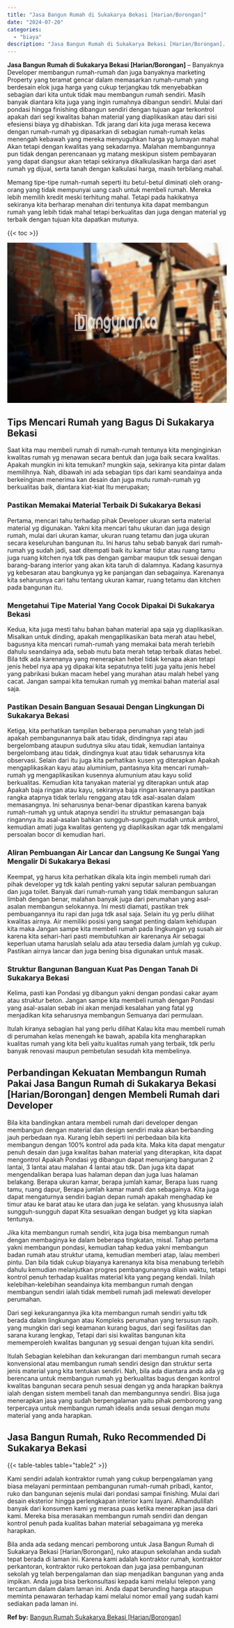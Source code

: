 ```yaml
---
title: "Jasa Bangun Rumah di Sukakarya Bekasi [Harian/Borongan]"
date: "2024-07-20"
categories: 
  - "biaya"
description: "Jasa Bangun Rumah di Sukakarya Bekasi [Harian/Borongan]. Bila anda ada sedang mencari pemborong untuk Jasa Bangun Rumah di Sukakarya Bekasi [Harian/Borongan..."
---
```


**Jasa Bangun Rumah di Sukakarya Bekasi \[Harian/Borongan\]** – Banyaknya Developer membangun rumah-rumah dan juga banyaknya marketing Property yang teramat gencar dalam memasarkan rumah-rumah yang berdesain elok juga harga yang cukup terjangkau tdk menyebabkan sebagian dari kita untuk tidak mau membangun rumah sendiri. Masih banyak diantara kita juga yang ingin rumahnya dibangun sendiri. Mulai dari pondasi hingga finishing dibangun sendiri dengan tujuan agar terkontrol apakah dari segi kwalitas bahan material yang diaplikasikan atau dari sisi efesiensi biaya yg dihabiskan. Tdk jarang dari kita juga merasa kecewa dengan rumah-rumah yg dipasarkan di sebagian rumah-rumah kelas menengah kebawah yang mereka menyuguhkan harga yg lumayan mahal Akan tetapi dengan kwalitas yang sekadarnya. Malahan membangunnya pun tidak dengan perencanaan yg matang meskipun sistem pembayaran yang dapat diangsur akan tetapi sekiranya dikalkulasikan harga dari aset rumah yg dijual, serta tanah dengan kalkulasi harga, masih terbilang mahal.

Memang tipe-tipe rumah-rumah seperti itu betul-betul diminati oleh orang-orang yang tidak mempunyai uang cash untuk membeli rumah. Mereka lebih memilih kredit meski terhitung mahal. Tetapi pada hakikatnya sekiranya kita berharap menahan diri tentunya kita dapat membangun rumah yang lebih tidak mahal tetapi berkualitas dan juga dengan material yg terbaik dengan tujuan kita dapatkan mutunya.

{{< toc >}}

![Jasa Bangun Rumah di Sukakarya Bekasi [Harian/Borongan]](/images/borong-bangunan-24.png)

## Tips Mencari Rumah yang Bagus Di Sukakarya Bekasi

Saat kita mau membeli rumah di rumah-rumah tentunya kita menginginkan kwalitas rumah yg menawan secara bentuk dan juga baik secara kwalitas. Apakah mungkin ini kita temukan? mungkin saja, sekiranya kita pintar dalam memilihnya. Nah, dibawah ini ada sebagian tips dari kami seandainya anda berkeinginan menerima kan desain dan juga mutu rumah-rumah yg berkualitas baik, diantara kiat-kiat Itu merupakan;

### Pastikan Memakai Material Terbaik Di Sukakarya Bekasi

Pertama, mencari tahu terhadap pihak Developer ukuran serta material material yg digunakan. Yakni kita mencari tahu ukuran dan juga design rumah, mulai dari ukuran kamar, ukuran ruang tetamu dan juga ukuran secara keseluruhan bangunan itu. Ini harus tahu sebab banyak dari rumah-rumah yg sudah jadi, saat ditempati baik itu kamar tidur atau ruang tamu juga ruang kitchen nya tdk pas dengan gambar maupun tdk sesuai dengan barang-barang interior yang akan kita taruh di dalamnya. Kadang kasurnya yg kebesaran atau bangkunya yg ke panjangan dan sebagainya. Karenanya kita seharusnya cari tahu tentang ukuran kamar, ruang tetamu dan kitchen pada bangunan itu.

### Mengetahui Tipe Material Yang Cocok Dipakai Di Sukakarya Bekasi

Kedua, kita juga mesti tahu bahan bahan material apa saja yg diaplikasikan. Misalkan untuk dinding, apakah mengaplikasikan bata merah atau hebel, bagusnya kita mencari rumah-rumah yang memakai bata merah terlebih dahulu seandainya ada, sebab mutu bata merah tetap terbaik diatas hebel. Bila tdk ada karenanya yang menerapkan hebel tidak kenapa akan tetapi jenis hebel nya apa yg dipakai kita sepatutnya teliti juga yaitu jenis hebel yang pabrikasi bukan macam hebel yang murahan atau malah hebel yang cacat. Jangan sampai kita temukan rumah yg memkai bahan material asal saja.

### Pastikan Desain Banguan Sesauai Dengan Lingkungan Di Sukakarya Bekasi

Ketiga, kita perhatikan tampilan beberapa perumahan yang telah jadi apakah pembangunannya baik atau tidak, dindingnya rapi atau bergelombang ataupun sudutnya siku atau tidak, kemudian lantainya bergelombang atau tidak, dindingnya kuat atau tidak seharusnya kita observasi. Selain dari itu juga kita perhatikan kusen yg diterapkan Apakah mengaplikasikan kayu atau aluminium, pantasnya kita mencari rumah-rumah yg mengaplikasikan kusennya alumunium atau kayu solid berkualitas. Kemudian kita tanyakan material yg diterapkan untuk atap Apakah baja ringan atau kayu, sekiranya baja ringan karenanya pastikan rangka atapnya tidak terlalu renggang atau tdk asal-asalan dalam memasangnya. Ini seharusnya benar-benar dipastikan karena banyak rumah-rumah yg untuk atapnya sendiri itu struktur pemasangan baja ringannya itu asal-asalan bahkan sungguh-sungguh mudah untuk ambrol, kemudian amati juga kwalitas genteng yg diaplikasikan agar tdk mengalami persoalan bocor di kemudian hari.

### Aliran Pembuangan Air Lancar dan Langsung Ke Sungai Yang Mengalir Di Sukakarya Bekasi

Keempat, yg harus kita perhatikan dikala kita ingin membeli rumah dari pihak developer yg tdk kalah penting yakni seputar saluran pembuangan dan juga toilet. Banyak dari rumah-rumah yang tidak membangun saluran limbah dengan benar, malahan banyak juga dari perumahan yang asal-asalan membangun selokannya. Ini mesti diamati, pastikan trek pembuangannya itu rapi dan juga tdk asal saja. Selain itu yg perlu dilihat kwalitas airnya. Air memiliki posisi yang sangat penting dalam kehidupan kita maka Jangan sampe kita membeli rumah pada lingkungan yg susah air karena kita sehari-hari pasti membutuhkan air karenanya Air sebagai keperluan utama haruslah selalu ada atau tersedia dalam jumlah yg cukup. Pastikan airnya lancar dan juga bening bisa digunakan untuk masak.

### Struktur Bangunan Banguan Kuat Pas Dengan Tanah Di Sukakarya Bekasi

Kelima, pasti kan Pondasi yg dibangun yakni dengan pondasi cakar ayam atau struktur beton. Jangan sampe kita membeli rumah dengan Pondasi yang asal-asalan sebab ini akan menjadi kesalahan yang fatal yg menjadikan kita seharusnya membangun Semuanya dari permulaan.

Itulah kiranya sebagian hal yang perlu dilihat Kalau kita mau membeli rumah di perumahan kelas menengah ke bawah, apabila kita mengharapkan kualitas rumah yang kita beli yaitu kualitas rumah yang terbaik, tdk perlu banyak renovasi maupun pembetulan sesudah kita membelinya.

## Perbandingan Kekuatan Membangun Rumah Pakai Jasa Bangun Rumah di Sukakarya Bekasi \[Harian/Borongan\] dengen Membeli Rumah dari Developer

Bila kita bandingkan antara membeli rumah dari developer dengan membangun dengan material dan design sendiri maka akan berbanding jauh perbedaan nya. Kurang lebih seperti ini perbedaan bila kita membangun dengan 100% kontrol ada pada kita. Maka kita dapat mengatur penuh desain dan juga kwalitas bahan material yang diterapkan, kita dapat mengontrol Apakah Pondasi yg dibangun dapat menunjang bangunan 2 lantai, 3 lantai atau malahan 4 lantai atau tdk. Dan juga kita dapat mengendalikan berapa luas halaman depan dan juga luas halaman belakang. Berapa ukuran kamar, berapa jumlah kamar, Berapa luas ruang tamu, ruang dapur, Berapa jumlah kamar mandi dan sebagainya. Kita juga dapat mengaturnya sendiri bagian depan rumah apakah menghadap ke timur atau ke barat atau ke utara dan juga ke selatan. yang khususnya ialah sungguh-sungguh dapat Kita sesuaikan dengan budget yg kita siapkan tentunya.

Jika kita membangun rumah sendiri, kita juga bisa membangun rumah dengan membaginya ke dalam beberapa tingkatan, misal. Tahap pertama yakni membangun pondasi, kemudian tahap kedua yakni membangun badan rumah atau struktur utama, kemudian memberi atap, lalau memberi pintu. Dan bila tidak cukup biayanya karenanya kita bisa menabung terlebih dahulu kemudian melanjutkan progres pembangunannya dilain waktu, tetapi kontrol penuh terhadap kualitas material kita yang pegang kendali. Inilah kelebihan-kelebihan seandainya kita membangun rumah dengan membangun sendiri ialah tidak membeli rumah jadi melewati developer perumahan.

Dari segi kekurangannya jika kita membangun rumah sendiri yaitu tdk berada dalam lingkungan atau Kompleks perumahan yang tersusun rapih. yang mungkin dari segi keamanan kurang bagus, dari segi fasilitas dan sarana kurang lengkap, Tetapi dari sisi kwalitas bangunan kita mememperoleh kwalitas bangunan yg sesuai dengan tujuan kita sendiri.

Itulah Sebagian kelebihan dan kekurangan dari membangun rumah secara konvensional atau membangun rumah sendiri design dan struktur serta jenis material yang kita tentukan sendiri. Nah, bila ada diantara anda ada yg berencana untuk membangun rumah yg berkualitas bagus dengan kontrol kwalitas bangunan secara penuh sesuai dengan yg anda harapkan baiknya ialah dengan sistem membeli tanah dan membangunnya sendiri. Bisa juga menerapkan jasa yang sudah berpengalaman yaitu pihak pemborong yang terpercaya untuk membangun rumah idealis anda sesuai dengan mutu material yang anda harapkan.

## Jasa Bangun Rumah, Ruko Recommended Di Sukakarya Bekasi

{{< table-tables table="table2" >}}

Kami sendiri adalah kontraktor rumah yang cukup berpengalaman yang biasa melayani permintaan pembangunan rumah-rumah pribadi, kantor, ruko dan bangunan sejenis mulai dari pondasi sampai finishing. Mulai dari desain eksterior hingga perlengkapan interior kami layani. Alhamdulillah banyak dari konsumen kami yg merasa puas ketika menerapkan jasa dari kami. Mereka bisa merasakan membangun rumah sendiri dan dengan kontrol penuh pada kualitas bahan material sebagaimana yg mereka harapkan.

Bila anda ada sedang mencari pemborong untuk Jasa Bangun Rumah di Sukakarya Bekasi \[Harian/Borongan\], ruko ataupun sekolahan anda sudah tepat berada di laman ini. Karena kami adalah kontraktor rumah, kontraktor perkantoran, kontraktor ruko pertokoan dan juga jasa pembangunan sekolah yg telah berpengalaman dan siap menjadikan bangunan yang anda impikan. Anda juga bisa berkonsultasi kepada kami melalui telepon yang tercantum dalam dalam laman ini. Anda dapat berunding harga ataupun meminta penawaran terhadap kami melalui nomor email yang sudah kami sediakan pada laman ini.

**Ref by:** [Bangun Rumah Sukakarya Bekasi [Harian/Borongan]](https://id.wikipedia.org/wiki/Bangun)
